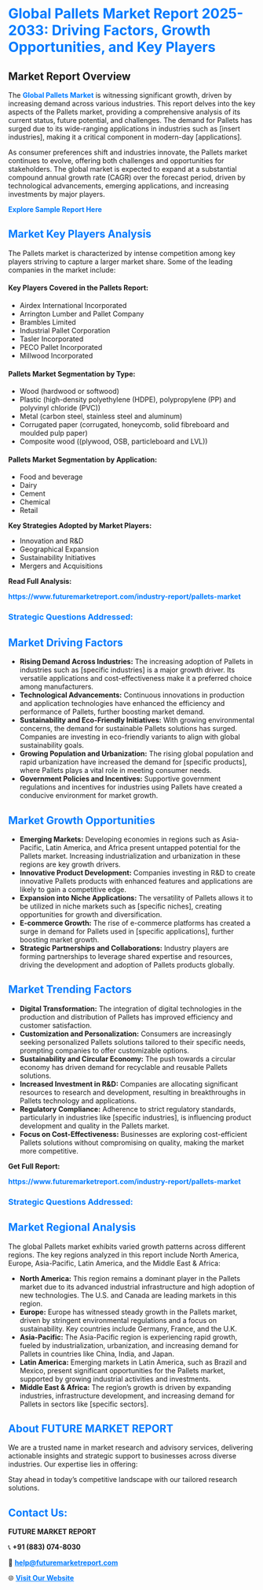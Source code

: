 <h1 style="color: #007BFF;">Global Pallets Market Report 2025-2033: Driving Factors, Growth Opportunities, and Key Players</h1>

<section id="overview">
<h2>Market Report Overview</h2>
<p>The <a href="https://www.futuremarketreport.com/industry-report/pallets-market" style="color: #007BFF; text-decoration: none;"><strong>Global Pallets Market</strong></a> is witnessing significant growth, driven by increasing demand across various industries. This report delves into the key aspects of the Pallets market, providing a comprehensive analysis of its current status, future potential, and challenges. The demand for Pallets has surged due to its wide-ranging applications in industries such as [insert industries], making it a critical component in modern-day [applications].</p>
<p>As consumer preferences shift and industries innovate, the Pallets market continues to evolve, offering both challenges and opportunities for stakeholders. The global market is expected to expand at a substantial compound annual growth rate (CAGR) over the forecast period, driven by technological advancements, emerging applications, and increasing investments by major players.</p>
</section>

<section id="overview">
<p><a href="https://www.futuremarketreport.com/request-sample/reportId=84529" style="color: #007BFF; text-decoration: none;"><strong>Explore Sample Report Here</strong></a></p>
</section>

<section id="key-players">
<h2 style="color: #007BFF;">Market Key Players Analysis</h2>
<p>The Pallets market is characterized by intense competition among key players striving to capture a larger market share. Some of the leading companies in the market include:</p>
<h4>Key Players Covered in the Pallets Report:</h4>
<ul><li>Airdex International Incorporated</li><li>Arrington Lumber and Pallet Company</li><li>Brambles Limited</li><li>Industrial Pallet Corporation</li><li>Tasler Incorporated</li><li>PECO Pallet Incorporated</li><li>Millwood Incorporated</li></ul>
<h4>Pallets Market Segmentation by Type:</h4>
<ul><li>Wood (hardwood or softwood)</li><li>Plastic (high-density polyethylene (HDPE), polypropylene (PP) and polyvinyl chloride (PVC))</li><li>Metal (carbon steel, stainless steel and aluminum)</li><li>Corrugated paper (corrugated, honeycomb, solid fibreboard and moulded pulp paper)</li><li>Composite wood ((plywood, OSB, particleboard and LVL))</li></ul>

<h4>Pallets Market Segmentation by Application:</h4>
<ul><li>Food and beverage</li><li>Dairy</li><li>Cement</li><li>Chemical</li><li>Retail</li></ul>
<p><strong>Key Strategies Adopted by Market Players:</strong></p>
<ul>
<li>Innovation and R&D</li>
<li>Geographical Expansion</li>
<li>Sustainability Initiatives</li>
<li>Mergers and Acquisitions</li>
</ul>
</section>

<section>
<p><strong>Read Full Analysis: </strong></p><a href="https://www.futuremarketreport.com/industry-report/pallets-market" style="color: #007BFF; text-decoration: none;"><strong>https://www.futuremarketreport.com/industry-report/pallets-market</strong></a>
<h3 style="color: #007BFF;">Strategic Questions Addressed:</h3>
</section>

<section id="driving-factors">
<h2 style="color: #007BFF;">Market Driving Factors</h2>
<ul>
<li><strong>Rising Demand Across Industries:</strong> The increasing adoption of Pallets in industries such as [specific industries] is a major growth driver. Its versatile applications and cost-effectiveness make it a preferred choice among manufacturers.</li>
<li><strong>Technological Advancements:</strong> Continuous innovations in production and application technologies have enhanced the efficiency and performance of Pallets, further boosting market demand.</li>
<li><strong>Sustainability and Eco-Friendly Initiatives:</strong> With growing environmental concerns, the demand for sustainable Pallets solutions has surged. Companies are investing in eco-friendly variants to align with global sustainability goals.</li>
<li><strong>Growing Population and Urbanization:</strong> The rising global population and rapid urbanization have increased the demand for [specific products], where Pallets plays a vital role in meeting consumer needs.</li>
<li><strong>Government Policies and Incentives:</strong> Supportive government regulations and incentives for industries using Pallets have created a conducive environment for market growth.</li>
</ul>
</section>

<section id="growth-opportunities">
<h2 style="color: #007BFF;">Market Growth Opportunities</h2>
<ul>
<li><strong>Emerging Markets:</strong> Developing economies in regions such as Asia-Pacific, Latin America, and Africa present untapped potential for the Pallets market. Increasing industrialization and urbanization in these regions are key growth drivers.</li>
<li><strong>Innovative Product Development:</strong> Companies investing in R&D to create innovative Pallets products with enhanced features and applications are likely to gain a competitive edge.</li>
<li><strong>Expansion into Niche Applications:</strong> The versatility of Pallets allows it to be utilized in niche markets such as [specific niches], creating opportunities for growth and diversification.</li>
<li><strong>E-commerce Growth:</strong> The rise of e-commerce platforms has created a surge in demand for Pallets used in [specific applications], further boosting market growth.</li>
<li><strong>Strategic Partnerships and Collaborations:</strong> Industry players are forming partnerships to leverage shared expertise and resources, driving the development and adoption of Pallets products globally.</li>
</ul>
</section>

<section id="trending-factors">
<h2 style="color: #007BFF;">Market Trending Factors</h2>
<ul>
<li><strong>Digital Transformation:</strong> The integration of digital technologies in the production and distribution of Pallets has improved efficiency and customer satisfaction.</li>
<li><strong>Customization and Personalization:</strong> Consumers are increasingly seeking personalized Pallets solutions tailored to their specific needs, prompting companies to offer customizable options.</li>
<li><strong>Sustainability and Circular Economy:</strong> The push towards a circular economy has driven demand for recyclable and reusable Pallets solutions.</li>
<li><strong>Increased Investment in R&D:</strong> Companies are allocating significant resources to research and development, resulting in breakthroughs in Pallets technology and applications.</li>
<li><strong>Regulatory Compliance:</strong> Adherence to strict regulatory standards, particularly in industries like [specific industries], is influencing product development and quality in the Pallets market.</li>
<li><strong>Focus on Cost-Effectiveness:</strong> Businesses are exploring cost-efficient Pallets solutions without compromising on quality, making the market more competitive.</li>
</ul>
</section>

<section>
<p><strong>Get Full Report: </strong></p><a href="https://www.futuremarketreport.com/industry-report/pallets-market" style="color: #007BFF; text-decoration: none;"><strong>https://www.futuremarketreport.com/industry-report/pallets-market</strong></a>
<h3 style="color: #007BFF;">Strategic Questions Addressed:</h3>
</section>


<section id="regional-analysis">
<h2 style="color: #007BFF;">Market Regional Analysis</h2>
<p>The global Pallets market exhibits varied growth patterns across different regions. The key regions analyzed in this report include North America, Europe, Asia-Pacific, Latin America, and the Middle East & Africa:</p>
<ul>
<li><strong>North America:</strong> This region remains a dominant player in the Pallets market due to its advanced industrial infrastructure and high adoption of new technologies. The U.S. and Canada are leading markets in this region.</li>
<li><strong>Europe:</strong> Europe has witnessed steady growth in the Pallets market, driven by stringent environmental regulations and a focus on sustainability. Key countries include Germany, France, and the U.K.</li>
<li><strong>Asia-Pacific:</strong> The Asia-Pacific region is experiencing rapid growth, fueled by industrialization, urbanization, and increasing demand for Pallets in countries like China, India, and Japan.</li>
<li><strong>Latin America:</strong> Emerging markets in Latin America, such as Brazil and Mexico, present significant opportunities for the Pallets market, supported by growing industrial activities and investments.</li>
<li><strong>Middle East & Africa:</strong> The region’s growth is driven by expanding industries, infrastructure development, and increasing demand for Pallets in sectors like [specific sectors].</li>
</ul>
</section>

<footer>
<h2 style="color: #007BFF;">About FUTURE MARKET REPORT</h2>
<p>We are a trusted name in market research and advisory services, delivering actionable insights and strategic support to businesses across diverse industries. Our expertise lies in offering:</p>

<p>Stay ahead in today’s competitive landscape with our tailored research solutions.</p>

<h2 style="color: #007BFF;">Contact Us:</h2>
<p><strong>FUTURE MARKET REPORT</strong></p>
<p>📞 <strong>+91 (883) 074-8030</strong></p>
<p>📧 <strong><a href="mailto:help@futuremarketreport.com" style="color: #007BFF;">help@futuremarketreport.com</a></strong></p>
<p>🌐 <strong><a href="https://www.futuremarketreport.com/" style="color: #007BFF;">Visit Our Website</a></strong></p>
</footer>